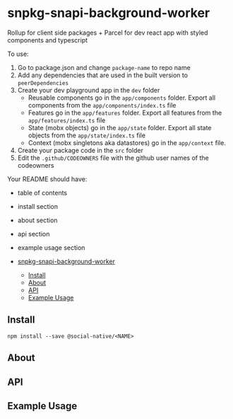 # snpkg-snapi-background-worker

Rollup for client side packages + Parcel for dev react app with styled components and typescript

To use:
1. Go to package.json and change `package-name` to repo name
2. Add any dependencies that are used in the built version to `peerDependencies`
3. Create your dev playground app in the `dev` folder
   - Reusable components go in the `app/components` folder. Export all components from the `app/components/index.ts` file
   - Features go in the `app/features` folder. Export all features from the `app/features/index.ts` file
   - State (mobx objects) go in the `app/state` folder. Export all state objects from the `app/state/index.ts` file
   - Context (mobx singletons aka datastores) go in the `app/context` file.
4. Create your package code in the `src` folder
5. Edit the `.github/CODEOWNERS` file with the github user names of the codeowners

Your README should have:

- table of contents
- install section
- about section
- api section
- example usage section


- [snpkg-snapi-background-worker](#snpkg-snapi-background-worker)
  - [Install](#install)
  - [About](#about)
  - [API](#api)
  - [Example Usage](#example-usage)

## Install

```
npm install --save @social-native/<NAME>
```

## About

<FILL ME IN>

## API

<FILL ME IN>

## Example Usage

<FILL ME IN>
